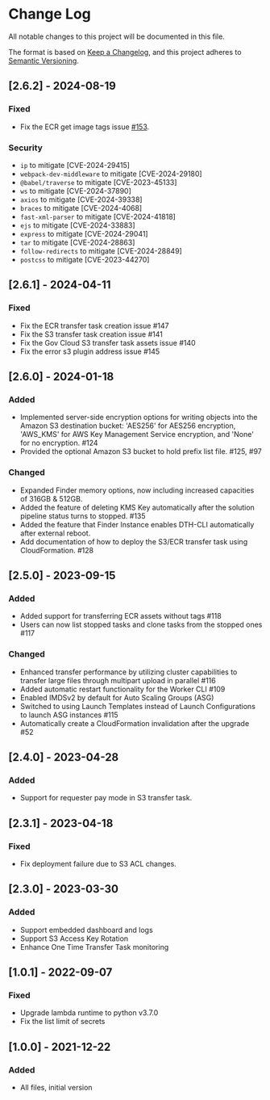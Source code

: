 # Change Log

All notable changes to this project will be documented in this file.

The format is based on [Keep a Changelog](https://keepachangelog.com/en/1.0.0/),
and this project adheres to [Semantic Versioning](https://semver.org/spec/v2.0.0.html).

## [2.6.2] - 2024-08-19

### Fixed
- Fix the ECR get image tags issue [#153](https://github.com/aws-solutions/data-transfer-hub/issues/153).

### Security
- `ip` to mitigate [CVE-2024-29415]
- `webpack-dev-middleware` to mitigate [CVE-2024-29180]
- `@babel/traverse` to mitigate [CVE-2023-45133]
- `ws` to mitigate [CVE-2024-37890]
- `axios` to mitigate [CVE-2024-39338]
- `braces` to mitigate [CVE-2024-4068]
- `fast-xml-parser` to mitigate [CVE-2024-41818]
- `ejs` to mitigate [CVE-2024-33883]
- `express` to mitigate [CVE-2024-29041]
- `tar` to mitigate [CVE-2024-28863]
- `follow-redirects` to mitigate [CVE-2024-28849]
- `postcss` to mitigate [CVE-2023-44270]

## [2.6.1] - 2024-04-11

### Fixed

- Fix the ECR transfer task creation issue #147
- Fix the S3 transfer task creation issue #141
- Fix the Gov Cloud S3 transfer task assets issue #140
- Fix the error s3 plugin address issue #145

## [2.6.0] - 2024-01-18 

### Added

- Implemented server-side encryption options for writing objects into the Amazon S3 destination bucket: 'AES256' for AES256 encryption, 'AWS_KMS' for AWS Key Management Service encryption, and 'None' for no encryption. #124
- Provided the optional Amazon S3 bucket to hold prefix list file. #125, #97

### Changed

- Expanded Finder memory options, now including increased capacities of 316GB & 512GB.
- Added the feature of deleting KMS Key automatically after the solution pipeline status turns to stopped. #135
- Added the feature that Finder Instance enables DTH-CLI automatically after external reboot.
- Add documentation of how to deploy the S3/ECR transfer task using CloudFormation. #128

## [2.5.0] - 2023-09-15

### Added

- Added support for transferring ECR assets without tags #118
- Users can now list stopped tasks and clone tasks from the stopped ones #117

### Changed

- Enhanced transfer performance by utilizing cluster capabilities to transfer large files through multipart upload in parallel #116
- Added automatic restart functionality for the Worker CLI #109
- Enabled IMDSv2 by default for Auto Scaling Groups (ASG)
- Switched to using Launch Templates instead of Launch Configurations to launch ASG instances #115
- Automatically create a CloudFormation invalidation after the upgrade #52

## [2.4.0] - 2023-04-28

### Added

- Support for requester pay mode in S3 transfer task.

## [2.3.1] - 2023-04-18

### Fixed

- Fix deployment failure due to S3 ACL changes.

## [2.3.0] - 2023-03-30

### Added

- Support embedded dashboard and logs
- Support S3 Access Key Rotation
- Enhance One Time Transfer Task monitoring

## [1.0.1] - 2022-09-07

### Fixed

- Upgrade lambda runtime to python v3.7.0
- Fix the list limit of secrets

## [1.0.0] - 2021-12-22

### Added

- All files, initial version
